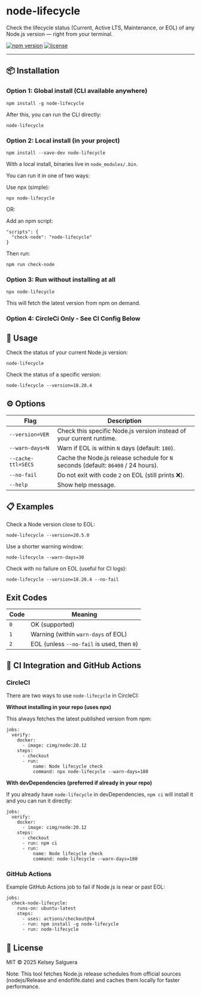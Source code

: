 # node-lifecycle

Check the lifecycle status (Current, Active LTS, Maintenance, or EOL) of any Node.js version — right from your terminal.

[![npm version](https://img.shields.io/npm/v/node-lifecycle.svg)](https://www.npmjs.com/package/node-lifecycle)
[![license](https://img.shields.io/npm/l/node-lifecycle.svg)](LICENSE)


---

## 📦 Installation

### Option 1: Global install (CLI available anywhere)
```
npm install -g node-lifecycle
```

After this, you can run the CLI directly:

```
node-lifecycle
```

### Option 2: Local install (in your project)

```
npm install --save-dev node-lifecycle
```

With a local install, binaries live in `node_modules/.bin`.

You can run it in one of two ways:

Use npx (simple):

```
npx node-lifecycle
```

OR: 

Add an npm script:
```
"scripts": {
  "check-node": "node-lifecycle"
}
```

Then run:
```
npm run check-node
```

### Option 3: Run without installing at all

```
npx node-lifecycle
```

This will fetch the latest version from npm on demand.

### Option 4: CircleCi Only - See CI Config Below

## 🚀 Usage

Check the status of your current Node.js version:

```
node-lifecycle
```

Check the status of a specific version:

```
node-lifecycle --version=18.20.4
```

## ⚙️ Options

| Flag               | Description                                                                       |
| ------------------ | --------------------------------------------------------------------------------- |
| `--version=VER`    | Check this specific Node.js version instead of your current runtime.              |
| `--warn-days=N`    | Warn if EOL is within `N` days (default: `180`).                                  |
| `--cache-ttl=SECS` | Cache the Node.js release schedule for `N` seconds (default: `86400` / 24 hours). |
| `--no-fail`        | Do not exit with code `2` on EOL (still prints ❌).                               |
| `--help`           | Show help message.                                                                |

## 📋 Examples

Check a Node version close to EOL:

```
node-lifecycle --version=20.5.0
```

Use a shorter warning window:

```
node-lifecycle --warn-days=30
```

Check with no failure on EOL (useful for CI logs):

```
node-lifecycle --version=18.20.4 --no-fail
```

## Exit Codes

| Code | Meaning                                    |
| ---- | ------------------------------------------ |
| `0`  | OK (supported)                             |
| `1`  | Warning (within `warn-days` of EOL)        |
| `2`  | EOL (unless `--no-fail` is used, then `0`) |


## 🧪 CI Integration and GitHub Actions

### CircleCI

There are two ways to use `node-lifecycle` in CircleCI:

**Without installing in your repo (uses npx)**

This always fetches the latest published version from npm:

```
jobs:
  verify:
    docker:
      - image: cimg/node:20.12
    steps:
      - checkout
      - run:
          name: Node lifecycle check
          command: npx node-lifecycle --warn-days=180
```

**With devDependencies (preferred if already in your repo)**

If you already have `node-lifecycle` in devDependencies, `npm ci` will install it and you can run it directly:

```
jobs:
  verify:
    docker:
      - image: cimg/node:20.12
    steps:
      - checkout
      - run: npm ci
      - run:
          name: Node lifecycle check
          command: node-lifecycle --warn-days=180
```

### GitHub Actions

Example GitHub Actions job to fail if Node.js is near or past EOL:

```
jobs:
  check-node-lifecycle:
    runs-on: ubuntu-latest
    steps:
      - uses: actions/checkout@v4
      - run: npm install -g node-lifecycle
      - run: node-lifecycle
```


## 📄 License

MIT © 2025 Kelsey Salguera

Note: This tool fetches Node.js release schedules from official sources (nodejs/Release and endoflife.date) and caches them locally for faster performance.